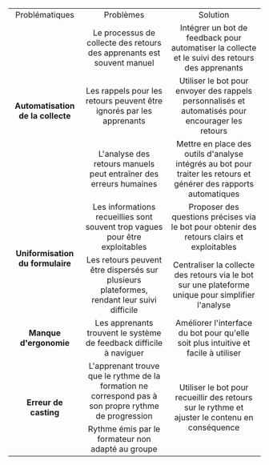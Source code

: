 <table>
    <tr>
        <td align="center">Problématiques</td>
        <td align="center">Problèmes</td>
        <td align="center">Solution</td>
    </tr>
    <tr>
        <td rowspan="3" align="center"><strong>Automatisation de la collecte</strong></td>
        <td align="center">Le processus de collecte des retours des apprenants est souvent manuel</td>
        <td align="center">Intégrer un bot de feedback pour automatiser la collecte et le suivi des retours des apprenants</td>
    </tr>
    <tr>
        <td align="center">Les rappels pour les retours peuvent être ignorés par les apprenants</td>
        <td align="center">Utiliser le bot pour envoyer des rappels personnalisés et automatisés pour encourager les retours</td>
    </tr>
    <tr>
        <td align="center">L'analyse des retours manuels peut entraîner des erreurs humaines</td>
        <td align="center">Mettre en place des outils d'analyse intégrés au bot pour traiter les retours et générer des rapports automatiques</td>
    </tr>
    <tr>
        <td rowspan="2" align="center"><strong>Uniformisation du formulaire</strong></td>
        <td align="center">Les informations recueillies sont souvent trop vagues pour être exploitables</td>
        <td align="center">Proposer des questions précises via le bot pour obtenir des retours clairs et exploitables</td>
    </tr>
    <tr>
        <td align="center">Les retours peuvent être dispersés sur plusieurs plateformes, rendant leur suivi difficile</td>
        <td align="center">Centraliser la collecte des retours via le bot sur une plateforme unique pour simplifier l'analyse</td>
    </tr>
    <tr>
        <td align="center"><strong>Manque d'ergonomie</strong></td>
        <td align="center">Les apprenants trouvent le système de feedback difficile à naviguer</td>
        <td align="center">Améliorer l'interface du bot pour qu'elle soit plus intuitive et facile à utiliser</td>
    </tr>
    <tr>
       <td rowspan="2" align="center"><strong>Erreur de casting</strong></td>
        <td align="center">L'apprenant trouve que le rythme de la formation ne correspond pas à son propre rythme de progression</td>
        <td rowspan="2 "align="center">Utiliser le bot pour recueillir des retours sur le rythme et ajuster le contenu en conséquence</td>
    </tr>
    <tr>
        <td align="center">Rythme émis par le formateur non adapté au groupe</td>
    </tr>
</table>